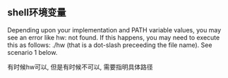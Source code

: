## shell环境变量

Depending upon your implementation and PATH variable values, you may see an error like hw: not found. If this happens, you may need to execute this as follows: ./hw (that is a dot-slash preceeding the file name). See scenario 1 below.

有时候hw可以, 但是有时候不可以, 需要指明具体路径
